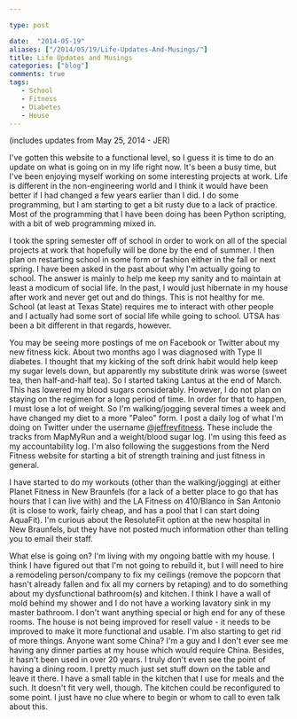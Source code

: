 ```yaml
---

type: post

date:  "2014-05-19"
aliases: ["/2014/05/19/Life-Updates-And-Musings/"]
title: Life Updates and Musings
categories: ["blog"]
comments: true
tags:
   - School
   - Fitness
   - Diabetes
   - House
---
```

(includes updates from May 25, 2014 - JER)

I've gotten this website to a functional level, so I guess it is time to do an update on what is going on in my life right now.  It's been a busy time, but I've been enjoying myself working on some interesting projects at work.  Life is different in the non-engineering world and I think it would have been better if I had changed a few years earlier than I did.  I do some programming, but I am starting to get a bit rusty due to a lack of practice.  Most of the programming that I have been doing has been Python scripting, with a bit of web programming mixed in.

I took the spring semester off of school in order to work on all of the special projects at work that hopefully will be done by the end of summer.  I then plan on restarting school in some form or fashion either in the fall or next spring.  I have been asked in the past about why I'm actually going to school.  The answer is mainly to help me keep my sanity and to maintain at least a modicum of social life.  In the past, I would just hibernate in my house after work and never get out and do things.  This is not healthy for me.  School (at least at Texas State) requires me to interact with other people and I actually had some sort of social life while going to school.  UTSA has been a bit different in that regards, however.

You may be seeing more postings of me on Facebook or Twitter about my new fitness kick.  About two months ago I was diagnosed with Type II diabetes.  I thought that my kicking of the soft drink habit would help keep my sugar levels down, but apparently my substitute drink was worse (sweet tea, then half-and-half tea).  So I started taking Lantus at the end of March.  This has lowered my blood sugars considerably.  However, I do not plan on staying on the regimen for a long period of time.  In order for that to happen, I must lose a lot of weight.  So I'm walking/jogging several times a week and have changed my diet to a more "Paleo" form.  I post a daily log of what I'm doing on Twitter under the username [@jeffreyfitness](https://twitter.com/jeffreyfitness).  These include the tracks from MapMyRun and a weight/blood sugar log.  I'm using this feed as my accountability log.  I'm also following the suggestions from the Nerd Fitness website for starting a bit of strength training and just fitness in general.

I have started to do my workouts (other than the walking/jogging) at either Planet Fitness in New Braunfels (for a lack of a better place to go that has hours that I can live with) and the LA Fitness on 410/Blanco in San Antonio (it is close to work, fairly cheap, and has a pool that I can start doing AquaFit).  I'm curious about the ResoluteFit option at the new hospital in New Braunfels, but they have not posted much information other than telling you to email their staff.

What else is going on?  I'm living with my ongoing battle with my house.  I think I have figured out that I'm not going to rebuild it, but I will need to hire a remodeling person/company to fix my ceilings (remove the popcorn that hasn't already fallen and fix all my corners by retaping) and to do something about my dysfunctional bathroom(s) and kitchen.  I think I have a wall of mold behind my shower and I do not have a working lavatory sink in my master bathroom.  I don't want anything special or high end for any of these rooms.  The house is not being improved for resell value - it needs to be improved to make it more functional and usable.  I'm also starting to get rid of more things.  Anyone want some China?  I'm a guy and I don't ever see me having any dinner parties at my house which would require China.  Besides, it hasn't been used in over 20 years.  I truly don't even see the point of having a dining room.  I pretty much just set stuff down on the table and leave it there.  I have a small table in the kitchen that I use for meals and the such.  It doesn't fit very well, though.  The kitchen could be reconfigured to some point.  I just have no clue where to begin or whom to call to even talk about this.
